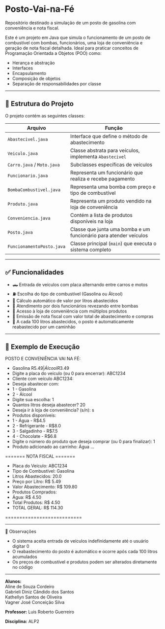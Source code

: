 # Posto-Vai-na-Fé
Repositório destinado a simulação de um posto de gasolina com conveniência e nota fiscal.

Este é um projeto em Java que simula o funcionamento de um posto de combustível com bombas, funcionários, uma loja de conveniência e geração de nota fiscal detalhada. Ideal para praticar conceitos de Programação Orientada a Objetos (POO) como:

- Herança e abstração
- Interfaces
- Encapsulamento
- Composição de objetos
- Separação de responsabilidades por classe

---

## 📁 Estrutura do Projeto

O projeto contém as seguintes classes:

| Arquivo                  | Função                                                               |
|--------------------------|-----------------------------------------------------------------------|
| `Abastecivel.java`       | Interface que define o método de abastecimento                        |
| `Veiculo.java`           | Classe abstrata para veículos, implementa `Abastecivel`               |
| `Carro.java` / `Moto.java` | Subclasses específicas de veículos                                  |
| `Funcionario.java`       | Representa um funcionário que realiza e recebe pagamento              |
| `BombaCombustivel.java`  | Representa uma bomba com preço e tipo de combustível                  |
| `Produto.java`           | Representa um produto vendido na loja de conveniência                 |
| `Conveniencia.java`      | Contém a lista de produtos disponíveis na loja                        |
| `Posto.java`             | Classe que junta uma bomba e um funcionário para atender veículos     |
| `FuncionamentoPosto.java`| Classe principal (`main`) que executa o sistema completo              |

---

## ✅ Funcionalidades

- 🛻 Entrada de veículos com placa alternando entre carros e motos
- ⛽ Escolha do tipo de combustível (Gasolina ou Álcool)
- 🧾 Cálculo automático de valor por litros abastecidos
- 👷 Atendimento por dois funcionários revezando entre bombas
- 🛒 Acesso à loja de conveniência com múltiplos produtos
- 🧾 Emissão de nota fiscal com valor total de abastecimento e compras
- 🚛 A cada 100 litros abastecidos, o posto é automaticamente reabastecido por um caminhão

---

## 🧪 Exemplo de Execução

POSTO E CONVENIÊNCIA VAI NA FÉ:
- Gasolina R$5.49 | Álcool R$3.49
- Digite a placa do veículo (ou 0 para encerrar): ABC1234
- Cliente com veículo ABC1234:
- Deseja abastecer com:
- 1 - Gasolina
- 2 - Álcool
- Digite sua escolha: 1
- Quantos litros deseja abastecer? 20
- Deseja ir à loja de conveniência? (s/n): s
- Produtos disponíveis:
- 1 - Água - R$4.5
- 2 - Refrigerante - R$8.0
- 3 - Salgadinho - R$7.5
- 4 - Chocolate - R$6.8
- Digite o número do produto que deseja comprar (ou 0 para finalizar): 1
- Produto adicionado ao carrinho: Água
...

======= NOTA FISCAL =======

- Placa do Veículo: ABC1234
- Tipo de Combustível: Gasolina
- Litros Abastecidos: 20.0
- Preço por Litro: R$ 5.49
- Valor Abastecimento: R$ 109.80
- Produtos Comprados:
- Água: R$ 4.50
- Total Produtos: R$ 4.50
- TOTAL GERAL: R$ 114.30
  
===========================

---

📌 Observações
- O sistema aceita entrada de veículos indefinidamente até o usuário digitar 0
- O reabastecimento do posto é automático e ocorre após cada 100 litros acumulados
- Os preços de combustível e produtos podem ser alterados diretamente no código

---

**Alunos:**  
Aline de Souza Cordeiro  
Gabrieli Diniz Cândido dos Santos  
Kathellyn Santos de Oliveira  
Vagner José Conceição Silva  

**Professor:** Luis Roberto Guerreiro

**Disciplina:** ALP2
